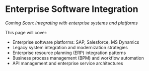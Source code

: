 # Enterprise Software Integration

*Coming Soon: Integrating with enterprise systems and platforms*

This page will cover:
- Enterprise software platforms: SAP, Salesforce, MS Dynamics
- Legacy system integration and modernization strategies
- Enterprise resource planning (ERP) integration patterns
- Business process management (BPM) and workflow automation
- API management and enterprise service architectures